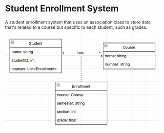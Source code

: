 # Student Enrollment System

A student enrollment system that uses an association class to store data that's
related to a course but specific to each student, such as grades.

![UML Diagram](./UMLDiagram.png)
